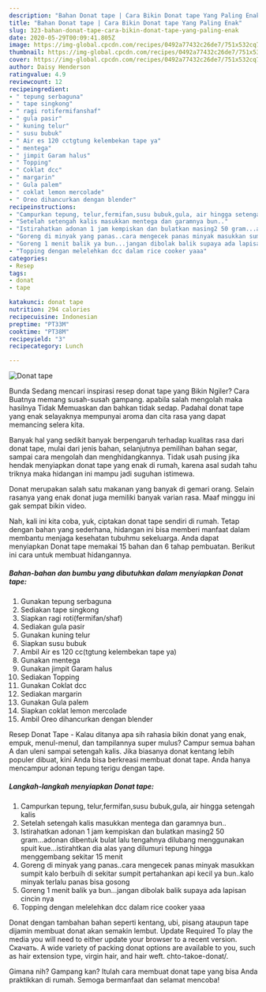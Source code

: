 ```yaml
---
description: "Bahan Donat tape | Cara Bikin Donat tape Yang Paling Enak"
title: "Bahan Donat tape | Cara Bikin Donat tape Yang Paling Enak"
slug: 323-bahan-donat-tape-cara-bikin-donat-tape-yang-paling-enak
date: 2020-05-29T00:09:41.805Z
image: https://img-global.cpcdn.com/recipes/0492a77432c26de7/751x532cq70/donat-tape-foto-resep-utama.jpg
thumbnail: https://img-global.cpcdn.com/recipes/0492a77432c26de7/751x532cq70/donat-tape-foto-resep-utama.jpg
cover: https://img-global.cpcdn.com/recipes/0492a77432c26de7/751x532cq70/donat-tape-foto-resep-utama.jpg
author: Daisy Henderson
ratingvalue: 4.9
reviewcount: 12
recipeingredient:
- " tepung serbaguna"
- " tape singkong"
- " ragi rotifermifanshaf"
- " gula pasir"
- " kuning telur"
- " susu bubuk"
- " Air es 120 cctgtung kelembekan tape ya"
- " mentega"
- " jimpit Garam halus"
- " Topping"
- " Coklat dcc"
- " margarin"
- " Gula palem"
- " coklat lemon mercolade"
- " Oreo dihancurkan dengan blender"
recipeinstructions:
- "Campurkan tepung, telur,fermifan,susu bubuk,gula, air hingga setengah kalis"
- "Setelah setengah kalis masukkan mentega dan garamnya bun.."
- "Istirahatkan adonan 1 jam kempiskan dan bulatkan masing2 50 gram...adonan dibentuk bulat lalu tengahnya dilubang menggunakan spuit kue...istirahtkan dia alas yang dilumuri tepung hingga menggembang sekitar 15 menit"
- "Goreng di minyak yang panas..cara mengecek panas minyak masukkan sumpit kalo berbuih di sekitar sumpit pertahankan api kecil ya bun..kalo minyak terlalu panas bisa gosong"
- "Goreng 1 menit balik ya bun...jangan dibolak balik supaya ada lapisan cincin nya"
- "Topping dengan melelehkan dcc dalam rice cooker yaaa"
categories:
- Resep
tags:
- donat
- tape

katakunci: donat tape 
nutrition: 294 calories
recipecuisine: Indonesian
preptime: "PT33M"
cooktime: "PT38M"
recipeyield: "3"
recipecategory: Lunch

---
```



![Donat tape](https://img-global.cpcdn.com/recipes/0492a77432c26de7/751x532cq70/donat-tape-foto-resep-utama.jpg)

Bunda Sedang mencari inspirasi resep donat tape yang Bikin Ngiler? Cara Buatnya memang susah-susah gampang. apabila salah mengolah maka hasilnya Tidak Memuaskan dan bahkan tidak sedap. Padahal donat tape yang enak selayaknya mempunyai aroma dan cita rasa yang dapat memancing selera kita.

Banyak hal yang sedikit banyak berpengaruh terhadap kualitas rasa dari donat tape, mulai dari jenis bahan, selanjutnya pemilihan bahan segar, sampai cara mengolah dan menghidangkannya. Tidak usah pusing jika hendak menyiapkan donat tape yang enak di rumah, karena asal sudah tahu triknya maka hidangan ini mampu jadi suguhan istimewa.

Donat merupakan salah satu makanan yang banyak di gemari orang. Selain rasanya yang enak donat juga memiliki banyak varian rasa. Maaf minggu ini gak sempat bikin video.


Nah, kali ini kita coba, yuk, ciptakan donat tape sendiri di rumah. Tetap dengan bahan yang sederhana, hidangan ini bisa memberi manfaat dalam membantu menjaga kesehatan tubuhmu sekeluarga. Anda dapat menyiapkan Donat tape memakai 15 bahan dan 6 tahap pembuatan. Berikut ini cara untuk membuat hidangannya.

<!--inarticleads1-->

##### Bahan-bahan dan bumbu yang dibutuhkan dalam menyiapkan Donat tape:

1. Gunakan  tepung serbaguna
1. Sediakan  tape singkong
1. Siapkan  ragi roti(fermifan/shaf)
1. Sediakan  gula pasir
1. Gunakan  kuning telur
1. Siapkan  susu bubuk
1. Ambil  Air es 120 cc(tgtung kelembekan tape ya)
1. Gunakan  mentega
1. Gunakan  jimpit Garam halus
1. Sediakan  Topping
1. Gunakan  Coklat dcc
1. Sediakan  margarin
1. Gunakan  Gula palem
1. Siapkan  coklat lemon mercolade
1. Ambil  Oreo dihancurkan dengan blender


Resep Donat Tape - Kalau ditanya apa sih rahasia bikin donat yang enak, empuk, menul-menul, dan tampilannya super mulus? Campur semua bahan A dan uleni sampai setengah kalis. Jika biasanya donat kentang lebih populer dibuat, kini Anda bisa berkreasi membuat donat tape. Anda hanya mencampur adonan tepung terigu dengan tape. 

<!--inarticleads2-->

##### Langkah-langkah menyiapkan Donat tape:

1. Campurkan tepung, telur,fermifan,susu bubuk,gula, air hingga setengah kalis
1. Setelah setengah kalis masukkan mentega dan garamnya bun..
1. Istirahatkan adonan 1 jam kempiskan dan bulatkan masing2 50 gram...adonan dibentuk bulat lalu tengahnya dilubang menggunakan spuit kue...istirahtkan dia alas yang dilumuri tepung hingga menggembang sekitar 15 menit
1. Goreng di minyak yang panas..cara mengecek panas minyak masukkan sumpit kalo berbuih di sekitar sumpit pertahankan api kecil ya bun..kalo minyak terlalu panas bisa gosong
1. Goreng 1 menit balik ya bun...jangan dibolak balik supaya ada lapisan cincin nya
1. Topping dengan melelehkan dcc dalam rice cooker yaaa


Donat dengan tambahan bahan seperti kentang, ubi, pisang ataupun tape dijamin membuat donat akan semakin lembut. Update Required To play the media you will need to either update your browser to a recent version. Скачать. A wide variety of packing donat options are available to you, such as hair extension type, virgin hair, and hair weft. chto-takoe-donat/. 

Gimana nih? Gampang kan? Itulah cara membuat donat tape yang bisa Anda praktikkan di rumah. Semoga bermanfaat dan selamat mencoba!
